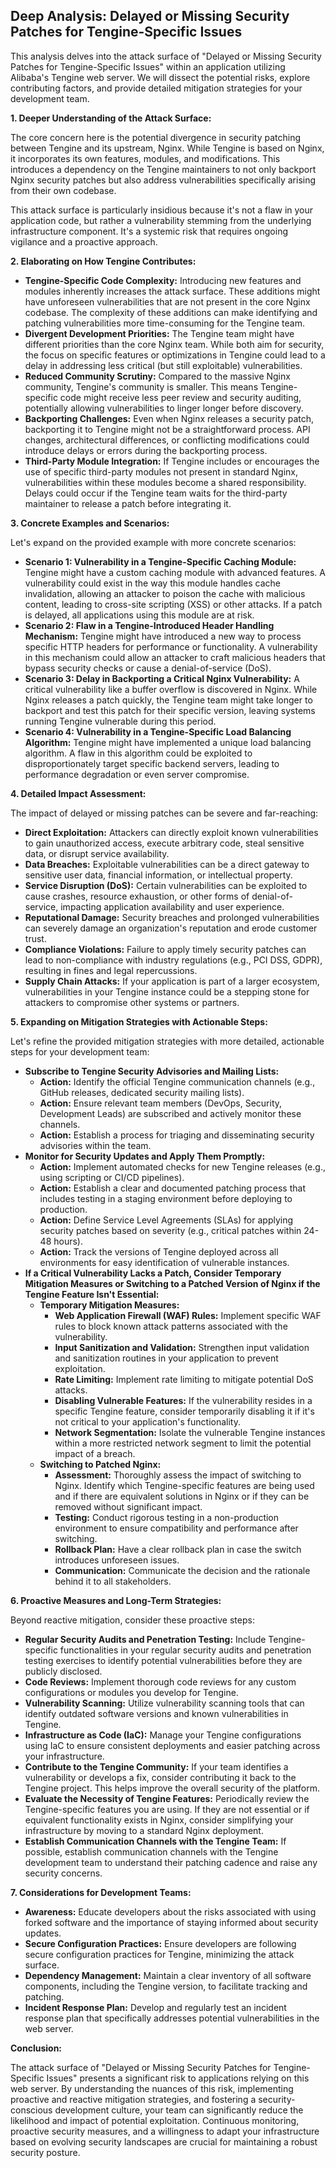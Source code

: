 ## Deep Analysis: Delayed or Missing Security Patches for Tengine-Specific Issues

This analysis delves into the attack surface of "Delayed or Missing Security Patches for Tengine-Specific Issues" within an application utilizing Alibaba's Tengine web server. We will dissect the potential risks, explore contributing factors, and provide detailed mitigation strategies for your development team.

**1. Deeper Understanding of the Attack Surface:**

The core concern here is the potential divergence in security patching between Tengine and its upstream, Nginx. While Tengine is based on Nginx, it incorporates its own features, modules, and modifications. This introduces a dependency on the Tengine maintainers to not only backport Nginx security patches but also address vulnerabilities specifically arising from their own codebase.

This attack surface is particularly insidious because it's not a flaw in your application code, but rather a vulnerability stemming from the underlying infrastructure component. It's a systemic risk that requires ongoing vigilance and a proactive approach.

**2. Elaborating on How Tengine Contributes:**

* **Tengine-Specific Code Complexity:**  Introducing new features and modules inherently increases the attack surface. These additions might have unforeseen vulnerabilities that are not present in the core Nginx codebase. The complexity of these additions can make identifying and patching vulnerabilities more time-consuming for the Tengine team.
* **Divergent Development Priorities:** The Tengine team might have different priorities than the core Nginx team. While both aim for security, the focus on specific features or optimizations in Tengine could lead to a delay in addressing less critical (but still exploitable) vulnerabilities.
* **Reduced Community Scrutiny:** Compared to the massive Nginx community, Tengine's community is smaller. This means Tengine-specific code might receive less peer review and security auditing, potentially allowing vulnerabilities to linger longer before discovery.
* **Backporting Challenges:**  Even when Nginx releases a security patch, backporting it to Tengine might not be a straightforward process. API changes, architectural differences, or conflicting modifications could introduce delays or errors during the backporting process.
* **Third-Party Module Integration:** If Tengine includes or encourages the use of specific third-party modules not present in standard Nginx, vulnerabilities within these modules become a shared responsibility. Delays could occur if the Tengine team waits for the third-party maintainer to release a patch before integrating it.

**3. Concrete Examples and Scenarios:**

Let's expand on the provided example with more concrete scenarios:

* **Scenario 1: Vulnerability in a Tengine-Specific Caching Module:** Tengine might have a custom caching module with advanced features. A vulnerability could exist in the way this module handles cache invalidation, allowing an attacker to poison the cache with malicious content, leading to cross-site scripting (XSS) or other attacks. If a patch is delayed, all applications using this module are at risk.
* **Scenario 2:  Flaw in a Tengine-Introduced Header Handling Mechanism:** Tengine might have introduced a new way to process specific HTTP headers for performance or functionality. A vulnerability in this mechanism could allow an attacker to craft malicious headers that bypass security checks or cause a denial-of-service (DoS).
* **Scenario 3:  Delay in Backporting a Critical Nginx Vulnerability:** A critical vulnerability like a buffer overflow is discovered in Nginx. While Nginx releases a patch quickly, the Tengine team might take longer to backport and test this patch for their specific version, leaving systems running Tengine vulnerable during this period.
* **Scenario 4:  Vulnerability in a Tengine-Specific Load Balancing Algorithm:** Tengine might have implemented a unique load balancing algorithm. A flaw in this algorithm could be exploited to disproportionately target specific backend servers, leading to performance degradation or even server compromise.

**4. Detailed Impact Assessment:**

The impact of delayed or missing patches can be severe and far-reaching:

* **Direct Exploitation:** Attackers can directly exploit known vulnerabilities to gain unauthorized access, execute arbitrary code, steal sensitive data, or disrupt service availability.
* **Data Breaches:** Exploitable vulnerabilities can be a direct gateway to sensitive user data, financial information, or intellectual property.
* **Service Disruption (DoS):** Certain vulnerabilities can be exploited to cause crashes, resource exhaustion, or other forms of denial-of-service, impacting application availability and user experience.
* **Reputational Damage:** Security breaches and prolonged vulnerabilities can severely damage an organization's reputation and erode customer trust.
* **Compliance Violations:** Failure to apply timely security patches can lead to non-compliance with industry regulations (e.g., PCI DSS, GDPR), resulting in fines and legal repercussions.
* **Supply Chain Attacks:** If your application is part of a larger ecosystem, vulnerabilities in your Tengine instance could be a stepping stone for attackers to compromise other systems or partners.

**5. Expanding on Mitigation Strategies with Actionable Steps:**

Let's refine the provided mitigation strategies with more detailed, actionable steps for your development team:

* **Subscribe to Tengine Security Advisories and Mailing Lists:**
    * **Action:** Identify the official Tengine communication channels (e.g., GitHub releases, dedicated security mailing lists).
    * **Action:** Ensure relevant team members (DevOps, Security, Development Leads) are subscribed and actively monitor these channels.
    * **Action:** Establish a process for triaging and disseminating security advisories within the team.
* **Monitor for Security Updates and Apply Them Promptly:**
    * **Action:** Implement automated checks for new Tengine releases (e.g., using scripting or CI/CD pipelines).
    * **Action:** Establish a clear and documented patching process that includes testing in a staging environment before deploying to production.
    * **Action:** Define Service Level Agreements (SLAs) for applying security patches based on severity (e.g., critical patches within 24-48 hours).
    * **Action:** Track the versions of Tengine deployed across all environments for easy identification of vulnerable instances.
* **If a Critical Vulnerability Lacks a Patch, Consider Temporary Mitigation Measures or Switching to a Patched Version of Nginx if the Tengine Feature Isn't Essential:**
    * **Temporary Mitigation Measures:**
        * **Web Application Firewall (WAF) Rules:** Implement specific WAF rules to block known attack patterns associated with the vulnerability.
        * **Input Sanitization and Validation:**  Strengthen input validation and sanitization routines in your application to prevent exploitation.
        * **Rate Limiting:** Implement rate limiting to mitigate potential DoS attacks.
        * **Disabling Vulnerable Features:** If the vulnerability resides in a specific Tengine feature, consider temporarily disabling it if it's not critical to your application's functionality.
        * **Network Segmentation:**  Isolate the vulnerable Tengine instances within a more restricted network segment to limit the potential impact of a breach.
    * **Switching to Patched Nginx:**
        * **Assessment:**  Thoroughly assess the impact of switching to Nginx. Identify which Tengine-specific features are being used and if there are equivalent solutions in Nginx or if they can be removed without significant impact.
        * **Testing:**  Conduct rigorous testing in a non-production environment to ensure compatibility and performance after switching.
        * **Rollback Plan:**  Have a clear rollback plan in case the switch introduces unforeseen issues.
        * **Communication:**  Communicate the decision and the rationale behind it to all stakeholders.

**6. Proactive Measures and Long-Term Strategies:**

Beyond reactive mitigation, consider these proactive steps:

* **Regular Security Audits and Penetration Testing:** Include Tengine-specific functionalities in your regular security audits and penetration testing exercises to identify potential vulnerabilities before they are publicly disclosed.
* **Code Reviews:** Implement thorough code reviews for any custom configurations or modules you develop for Tengine.
* **Vulnerability Scanning:** Utilize vulnerability scanning tools that can identify outdated software versions and known vulnerabilities in Tengine.
* **Infrastructure as Code (IaC):** Manage your Tengine configurations using IaC to ensure consistent deployments and easier patching across your infrastructure.
* **Contribute to the Tengine Community:** If your team identifies a vulnerability or develops a fix, consider contributing it back to the Tengine project. This helps improve the overall security of the platform.
* **Evaluate the Necessity of Tengine Features:** Periodically review the Tengine-specific features you are using. If they are not essential or if equivalent functionality exists in Nginx, consider simplifying your infrastructure by moving to a standard Nginx deployment.
* **Establish Communication Channels with the Tengine Team:** If possible, establish communication channels with the Tengine development team to understand their patching cadence and raise any security concerns.

**7. Considerations for Development Teams:**

* **Awareness:** Educate developers about the risks associated with using forked software and the importance of staying informed about security updates.
* **Secure Configuration Practices:**  Ensure developers are following secure configuration practices for Tengine, minimizing the attack surface.
* **Dependency Management:**  Maintain a clear inventory of all software components, including the Tengine version, to facilitate tracking and patching.
* **Incident Response Plan:**  Develop and regularly test an incident response plan that specifically addresses potential vulnerabilities in the web server.

**Conclusion:**

The attack surface of "Delayed or Missing Security Patches for Tengine-Specific Issues" presents a significant risk to applications relying on this web server. By understanding the nuances of this risk, implementing proactive and reactive mitigation strategies, and fostering a security-conscious development culture, your team can significantly reduce the likelihood and impact of potential exploitation. Continuous monitoring, proactive security measures, and a willingness to adapt your infrastructure based on evolving security landscapes are crucial for maintaining a robust security posture.
